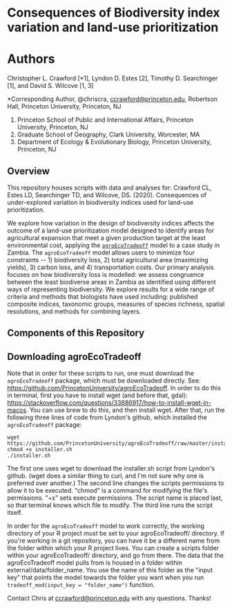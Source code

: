 # Consequences of Biodiversity index variation and land-use prioritization

# Authors
Christopher L. Crawford [\*1], Lyndon D. Estes [2], Timothy D. Searchinger [1], and David S. Wilcove [1, 3]

\*Corresponding Author, @chriscra, ccrawford@princeton.edu, Robertson Hall, Princeton University, Princeton, NJ  
1. Princeton School of Public and International Affairs, Princeton University, Princeton, NJ  
2. Graduate School of Geography, Clark University, Worcester, MA  
3. Department of Ecology & Evolutionary Biology, Princeton University, Princeton, NJ  

## Overview

This repository houses scripts with data and analyses for:
Crawford CL, Estes LD, Searchinger TD, and Wilcove, DS. (2020). Consequences of under-explored variation in biodiversity indices used for land-use prioritization.

We explore how variation in the design of biodiversity indices affects the outcome of a land-use prioritization model designed to identify areas for agricultural expansion that meet a given production target at the least environmental cost, applying the [`agroEcoTradeoff`](https://github.com/PrincetonUniversity/agroEcoTradeoff) model to a case study in Zambia. The `agroEcoTradeoff` model allows users to minimize four constraints -- 1) biodiversity loss, 2) total agricultural area (maximizing yields), 3) carbon loss, and 4) transportation costs. Our primary analysis focuses on how biodiversity loss is modelled: we assess congruence between the least biodiverse areas in Zambia as identified using different ways of representing biodiversity. We explore results for a wide range of criteria and methods that biologists have used including: published composite indices, taxonomic groups, measures of species richness, spatial resolutions, and methods for combining layers.

## Components of this Repository



## Downloading agroEcoTradeoff

Note that in order for these scripts to run, one must download the `agroEcoTradeoff` package, which must be downloaded directly. See: https://github.com/PrincetonUniversity/agroEcoTradeoff. In order to do this in terminal, first you have to install wget (and before that, gdal): https://stackoverflow.com/questions/33886917/how-to-install-wget-in-macos. You can use brew to do this, and then install wget. After that, run the following three lines of code from Lyndon's github, which installed the `agroEcoTradeoff` package:

```
wget https://github.com/PrincetonUniversity/agroEcoTradeoff/raw/master/installer.sh
chmod +x installer.sh
./installer.sh
```

The first one uses wget to download the installer.sh script from Lyndon's github. (wget does a similar thing to curl, and I'm not sure why one is preferred over another.)
The second line changes the scripts permissions to allow it to be executed. "chmod" is a command for modifying the file's permissions. "+x" sets execute permissions. The script name is placed last, so that terminal knows which file to modify.
The third line runs the script itself.

In order for the `agroEcoTradeoff` model to work correctly, the working directory of your R project *must* be set to your agroEcoTradeoff/ directory. If you're working in a git repository, you can have it be a different name from the folder within which your R project lives.  You can create a scripts folder within your agroEcoTradeoff/ directory, and go from there. The data that the agroEcoTradeoff model pulls from is housed in a folder within external/data/folder_name. You use the name of this folder as the "input key" that points the model towards the folder you want when you run `tradeoff_mod(input_key = "folder_name")` function.

Contact Chris at ccrawford@princeton.edu with any questions. Thanks!
